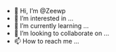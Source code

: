 - 👋 Hi, I’m @Zeewp
- 👀 I’m interested in ...
- 🌱 I’m currently learning ...
- 💞️ I’m looking to collaborate on ...
- 📫 How to reach me ...

<!---
Zeewp/Zeewp is a ✨ special ✨ repository because its `README.md` (this file) appears on your GitHub profile.
You can click the Preview link to take a look at your changes.
--->
